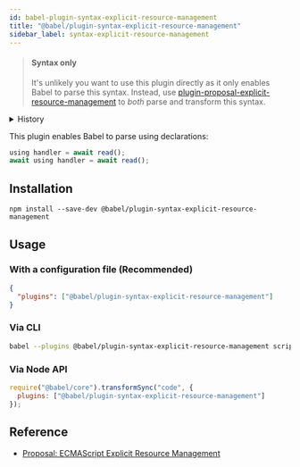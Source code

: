```yaml
---
id: babel-plugin-syntax-explicit-resource-management
title: "@babel/plugin-syntax-explicit-resource-management"
sidebar_label: syntax-explicit-resource-management
---
```


> #### Syntax only
>
> It's unlikely you want to use this plugin directly as it only enables Babel to parse this syntax. Instead, use [plugin-proposal-explicit-resource-management](plugin-proposal-explicit-resource-management.md) to _both_ parse and transform this syntax.

<details>
  <summary>History</summary>

| Version | Changes |
| --- | --- |
| v7.22.0 | Supports `await using` |
</details>

This plugin enables Babel to parse using declarations:

```js title="JavaScript"
using handler = await read();
await using handler = await read();
```

## Installation

```shell npm2yarn
npm install --save-dev @babel/plugin-syntax-explicit-resource-management
```

## Usage

### With a configuration file (Recommended)

```json title="babel.config.json"
{
  "plugins": ["@babel/plugin-syntax-explicit-resource-management"]
}
```

### Via CLI

```sh title="Shell"
babel --plugins @babel/plugin-syntax-explicit-resource-management script.js
```

### Via Node API

```js title="JavaScript"
require("@babel/core").transformSync("code", {
  plugins: ["@babel/plugin-syntax-explicit-resource-management"]
});
```

## Reference
- [Proposal: ECMAScript Explicit Resource Management](https://github.com/tc39/proposal-explicit-resource-management)
